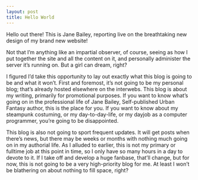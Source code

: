 ```yaml
---
layout: post
title: Hello World
---
```

Hello out there! This is Jane Bailey, reporting live on the breathtaking new design of my brand new website!

Not that I’m anything like an impartial observer, of course, seeing as how I put together the site and all the content on it, and personally administer the server it’s running on. But a girl can dream, right?

I figured I’d take this opportunity to lay out exactly what this blog is going to be and what it won’t. First and foremost, it’s not going to be my personal blog; that’s already hosted elsewhere on the interwebs. This blog is about my writing, primarily for promotional purposes. If you want to know what’s going on in the professional life of Jane Bailey, Self-published Urban Fantasy author, this is the place for you. If you want to know about my steampunk costuming, or my day-to-day-life, or my dayjob as a computer programmer, you’re going to be disappointed.

This blog is also not going to sport frequent updates. It will get posts when there’s news, but there may be weeks or months with nothing much going on in my authorial life. As I alluded to earlier, this is not my primary or fulltime job at this point in time, so I only have so many hours in a day to devote to it. If I take off and develop a huge fanbase, that’ll change, but for now, this is not going to be a very high-priority blog for me. At least I won’t be blathering on about nothing to fill space, right?